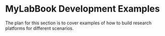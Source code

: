 # MyLabBook Development Examples

The plan for this section is to cover examples of how to build research platforms for different scenarios. 
